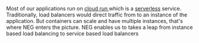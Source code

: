 Most of our applications run on [cloud run ]() which is a [serverless]() service. Traditionally, load balancers would direct traffic from to an instance of the application. But containers can scale and have multiple instances, that's where NEG enters the picture. NEG enables us to takes a leap from instance based load balancing to service based load balancers